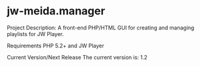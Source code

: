 # jw-meida.manager

Project Description: A front-end PHP/HTML GUI for creating and managing playlists for JW Player.

Requirements
PHP 5.2+ and JW Player

Current Version/Next Release
The current version is: 1.2 